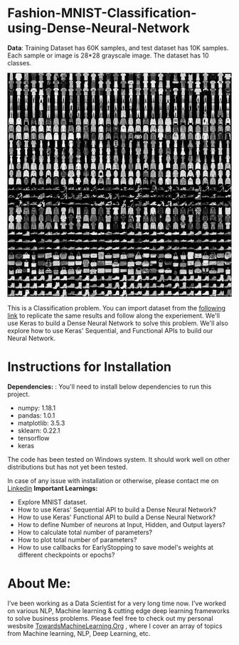 # Fashion-MNIST-Classification-using-Dense-Neural-Network

**Data**:
Training Dataset has 60K samples, and test dataset has 10K samples. Each sample or image is 28*28 grayscale image. The dataset has 10 classes.


![Fashion MNIST Classification ](https://github.com/Praveen76/Fashion-MNIST-Classification-using-Dense-Neural-Network/blob/main/fashion-mnist.png)

This is a Classification problem. You can import dataset from the [following link](https://www.kaggle.com/code/anindya2906/fashion-mnist-classification)  to replicate the same results and follow along the experiement. We'll use Keras to build a Dense Neural Network to solve this problem. We'll also explore how to use Keras' Sequential, and Functional APIs to build our Neural Network.

# Instructions for Installation

**Dependencies:** : You'll need to install below dependencies to run this project.

* numpy: 1.18.1
* pandas: 1.0.1
* matplotlib: 3.5.3
* sklearn: 0.22.1
* tensorflow
* keras

The code has been tested on Windows system. It should work well on other distributions but has not yet been tested.

In case of any issue with installation or otherwise, please contact me on [Linkedin](https://www.linkedin.com/in/praveen-kumar-anwla-49169266/)
**Important Learnings:**
* Explore MNIST dataset.
* How to use Keras' Sequential API to build a Dense Neural Network?
* How to use Keras' Functional API to build a Dense Neural Network?
* How to define Number of neurons at Input, Hidden, and Output layers?
* How to calculate total number of parameters?
* How to plot total number of parameters?
* How to use callbacks for EarlyStopping to save model's weights at different checkpoints or epochs?


# **About Me:**
I’ve been working as a Data Scientist for a very long time now. I've worked on various NLP, Machine learning & cutting edge deep learning frameworks to solve business problems. Please feel free to check out my personal wesbsite [TowardsMachineLearning.Org](https://towardsmachinelearning.org/) , where I cover an array of topics from Machine learning, NLP, Deep Learning, etc.
